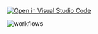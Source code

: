 [![Open in Visual Studio Code](https://classroom.github.com/assets/open-in-vscode-f059dc9a6f8d3a56e377f745f24479a46679e63a5d9fe6f495e02850cd0d8118.svg)](https://classroom.github.com/online_ide?assignment_repo_id=6353937&assignment_repo_type=AssignmentRepo)

![workflows](https://github.com/TestowanieAutomatyczneUG/laboratorium-6-DominikaBober/actions/workflows/python-CI.yml/badge.svg)
